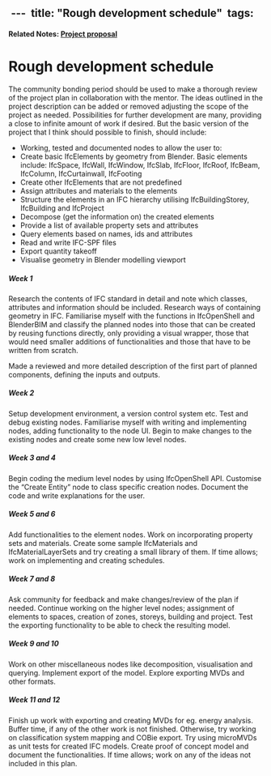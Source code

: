  ---
 title: "Rough development schedule"
 tags:
 
---
#### Related Notes: [Project proposal](GSoC_proposal_mdj.md)

# Rough development schedule

The community bonding period should be used to make a thorough review of the project plan in collaboration with the mentor. The ideas outlined in the project description can be added or removed adjusting the scope of the project as needed. Possibilities for further development are many, providing a close to infinite amount of work if desired. But the basic version of the project that I think should possible to finish, should include:

-  Working, tested and documented nodes to allow the user to:
  - Create basic IfcElements by geometry from Blender. Basic elements include: IfcSpace, IfcWall, IfcWindow, IfcSlab, IfcFloor, IfcRoof, IfcBeam, IfcColumn, IfcCurtainwall, IfcFooting
  - Create other IfcElements that are not predefined
  - Assign attributes and materials to the elements
  - Structure the elements in an IFC hierarchy utilising IfcBuildingStorey, IfcBuilding and IfcProject
  - Decompose (get the information on) the created elements
  - Provide a list of available property sets and attributes
  - Query elements based on names, ids and attributes 
  - Read and write IFC-SPF files
  - Export quantity takeoff
  - Visualise geometry in Blender modelling viewport

##### Week 1

Research the contents of IFC standard in detail and note which classes, attributes and information should be included. Research ways of containing geometry in IFC. Familiarise myself with the functions in IfcOpenShell and BlenderBIM and classify the planned nodes into those that can be created by reusing functions directly, only providing a visual wrapper, those that would need smaller additions of functionalities and those that have to be written from scratch. 

Made a reviewed and more detailed description of the first part of planned components, defining the inputs and outputs.

##### Week 2

Setup development environment, a version control system etc. Test and debug existing nodes. Familiarise myself with writing and implementing nodes, adding functionality to the node UI. Begin to make changes to the existing nodes and create some new low level nodes.

##### Week 3 and 4

Begin coding the medium level nodes by using IfcOpenShell API. Customise the “Create Entity” node to class specific creation nodes. Document the code and write explanations for the user.

##### Week 5 and 6

Add functionalities to the element nodes. Work on incorporating property sets and materials. Create some sample IfcMaterials and IfcMaterialLayerSets and try creating a small library of them. If time allows; work on implementing and creating schedules.

##### Week 7 and 8

Ask community for feedback and make changes/review of the plan if needed. Continue working on the higher level nodes; assignment of elements to spaces, creation of zones, storeys, building and project. Test the exporting functionality to be able to check the resulting model.

##### Week 9 and 10

Work on other miscellaneous nodes like decomposition, visualisation and querying. Implement export of the model. Explore exporting MVDs and other formats.

##### Week 11 and 12

Finish up work with exporting and creating MVDs for eg. energy analysis. Buffer time, if any of the other work is not finished. Otherwise, try working on classification system mapping and COBie export. Try using microMVDs as unit tests for created IFC models. Create proof of concept model and document the functionalities. If time allows; work on any of the ideas not included in this plan.
